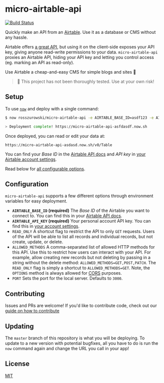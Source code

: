 # micro-airtable-api

[![Build Status](https://badgen.net/travis/rosszurowski/micro-airtable-api)](https://travis-ci.com/rosszurowski/micro-airtable-api)

Quickly make an API from an [Airtable](https://airtable.com/). Use it as a database or CMS without any hassle.

Airtable offers [a great API](https://airtable.com/api), but using it on the client-side exposes your API key, giving anyone read-write permissions to your data. `micro-airtable-api` proxies an Airtable API, hiding your API key and letting you control access (eg. marking an API as read-only).

Use Airtable a cheap-and-easy CMS for simple blogs and sites :tada:

> :construction: This project has not been thoroughly tested. Use at your own risk!

## Setup

To use [`now`](https://now.sh/) and deploy with a single command:

```bash
$ now rosszurowski/micro-airtable-api -e AIRTABLE_BASE_ID=asdf123 -e AIRTABLE_API_KEY=xyz123

> Deployment complete! https://micro-airtable-api-asfdasdf.now.sh
```

Once deployed, you can read or edit your data at:

```
https://micro-airtable-api-asdasd.now.sh/v0/Table
```

You can find your _Base ID_ in the [Airtable API docs](https://airtable.com/api) and _API key_ in [your Airtable account settings](https://airtable.com/account).

Read below for [all configurable options](#configuration).

## Configuration

`micro-airtable-api` supports a few different options through environment variables for easy deployment.

* **`AIRTABLE_BASE_ID` (required)** The _Base ID_ of the Airtable you want to connect to. You can find this in your [Airtable API docs](https://airtable.com/api).
* **`AIRTABLE_API_KEY` (required)** Your personal account API key. You can find this in [your account settings](https://airtable.com/account).
* `READ_ONLY` A shortcut flag to restrict the API to only `GET` requests. Users of the API will be able to list all records and individual records, but not create, update, or delete.
* `ALLOWED_METHODS` A comma-separated list of allowed HTTP methods for this API. Use this to restrict how users can interact with your API. For example, allow creating new records but not deleting by passing in a string without the delete method: `ALLOWED_METHODS=GET,POST,PATCH`. The `READ_ONLY` flag is simply a shortcut to `ALLOWED_METHODS=GET`. Note, the `OPTIONS` method is always allowed for [CORS](https://developer.mozilla.org/en-US/docs/Web/HTTP/CORS) purposes.
* `PORT` Sets the port for the local server. Defaults to `3000`.

## Contributing

Issues and PRs are welcome! If you'd like to contribute code, check out our [guide on how to contribute](https://github.com/rosszurowski/micro-airtable-api/blob/master/CONTRIBUTING.md)

## Updating

The `master` branch of this repository is what you will be deploying. To update to a new version with potential bugfixes, all you have to do is run the `now` command again and change the URL you call in your app!

## License

[MIT](https://github.com/rosszurowski/micro-airtable-api/blob/master/LICENSE.md)

